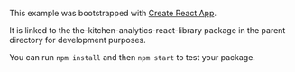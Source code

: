 This example was bootstrapped with [Create React App](https://github.com/facebook/create-react-app).

It is linked to the the-kitchen-analytics-react-library package in the parent directory for development purposes.

You can run `npm install` and then `npm start` to test your package.
